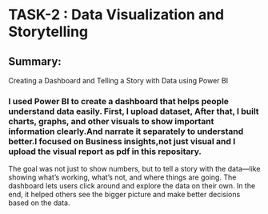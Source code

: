 # TASK-2 : Data Visualization and Storytelling
## Summary: 
Creating a Dashboard and Telling a Story with Data using Power BI

### I used **Power BI** to create a dashboard that helps people understand data easily. First, I upload dataset, After that, I built charts, graphs, and other visuals to show important information clearly.And narrate it separately to understand better.I focused on Business insights,not just visual and I upload the visual report as pdf in this repositary.

The goal was not just to show numbers, but to tell a story with the data—like showing what’s working, what’s not, and where things are going. The dashboard lets users click around and explore the data on their own. In the end, it helped others see the bigger picture and make better decisions based on the data.
